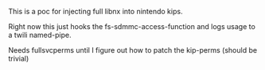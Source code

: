 This is a poc for injecting full libnx into nintendo kips.

Right now this just hooks the fs-sdmmc-access-function and logs usage to a twili named-pipe.

Needs fullsvcperms until I figure out how to patch the kip-perms (should be trivial)